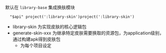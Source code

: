 默认在 `library-base` 集成换肤模块
```
  "$api" project(':library-skin')project(':library-skin')
```
* library-skin 为实现皮肤的核心逻辑包
* generate-skin-xxx 为继承特定皮肤需要换取的资源包，为application级别，通过构建apk得到皮肤包
    * 为每个项目设定
